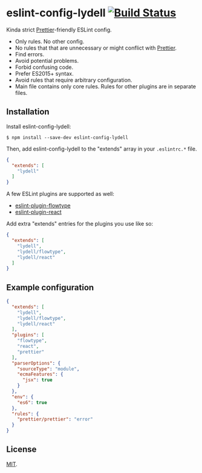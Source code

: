 # eslint-config-lydell [![Build Status][travis-badge]][travis]

Kinda strict [Prettier]-friendly ESLint config.

- Only rules. No other config.
- No rules that that are unnecessary or might conflict with [Prettier].
- Find errors.
- Avoid potential problems.
- Forbid confusing code.
- Prefer ES2015+ syntax.
- Avoid rules that require arbitrary configuration.
- Main file contains only core rules. Rules for other plugins are in separate
  files.

## Installation

Install eslint-config-lydell:

```
$ npm install --save-dev eslint-config-lydell
```

Then, add eslint-config-lydell to the "extends" array in your `.eslintrc.*`
file.

```json
{
  "extends": [
    "lydell"
  ]
}
```

A few ESLint plugins are supported as well:

- [eslint-plugin-flowtype]
- [eslint-plugin-react]

Add extra "extends" entries for the plugins you use like so:

```json
{
  "extends": [
    "lydell",
    "lydell/flowtype",
    "lydell/react"
  ]
}
```

## Example configuration

```json
{
  "extends": [
    "lydell",
    "lydell/flowtype",
    "lydell/react"
  ],
  "plugins": [
    "flowtype",
    "react",
    "prettier"
  ],
  "parserOptions": {
    "sourceType": "module",
    "ecmaFeatures": {
      "jsx": true
    }
  },
  "env": {
    "es6": true
  },
  "rules": {
    "prettier/prettier": "error"
  }
}
```

## License

[MIT](LICENSE).

[eslint-plugin-flowtype]: https://github.com/gajus/eslint-plugin-flowtype
[eslint-plugin-react]: https://github.com/yannickcr/eslint-plugin-react
[Prettier]: https://github.com/prettier/prettier
[travis-badge]: https://travis-ci.org/lydell/eslint-config-lydell.svg?branch=master
[travis]: https://travis-ci.org/lydell/eslint-config-lydell
